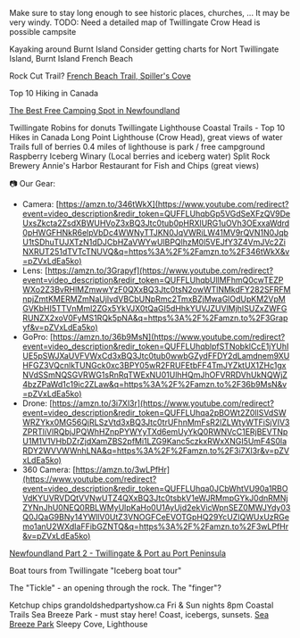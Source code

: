 Make sure to stay long enough to see historic places, churches, ...
It may be very windy.
TODO: Need a detailed map of Twillingate
Crow Head is possible campsite

Kayaking around Burnt Island
Consider getting charts for Nort Twillingate Island, Burnt Island French Beach 

Rock Cut Trail?
[French Beach Trail, Spiller's Cove](https://www.youtube.com/watch?v=WSnP2Bm5Lmo)

Top 10 Hiking in Canada

[The Best Free Camping Spot in Newfoundland](https://www.youtube.com/watch?v=pZVxLdEa5ko)

Twillingate
Robins for donuts
Twillingate Lighthouse Coastal Trails - Top 10 Hikes in Canada
Long Point Lighthouse (Crow Head), great views of water
Trails full of berries
0.4 miles of lighthouse is park / free campground
Raspberry Iceberg Winary (Local berries and iceberg water)
Split Rock Brewery
Annie's Harbor Restaurant for Fish and Chips (great views)

  
📷 Our Gear:

- Camera: [https://amzn.to/346tWkX](https://www.youtube.com/redirect?event=video_description&redir_token=QUFFLUhqbGp5VGdSeXFzQV9DeUxsZkcta2ZsdXBWUHVoZ3xBQ3Jtc0tub0pHRXlURG1uOVh3OExxaWdrd0pHWGFHNkR6elpVbDc4WWNyTTJKN0JqVWRiLW41MV9rQVN1N0JqbU1tSDhuTUJXTzN1dDJCbHZaVWYwUlBPQlhzM0l5VEJfY3Z4VmJVc2ZiNXRUT251dTVTcTNUVQ&q=https%3A%2F%2Famzn.to%2F346tWkX&v=pZVxLdEa5ko)
- Lens: [https://amzn.to/3Grapyf](https://www.youtube.com/redirect?event=video_description&redir_token=QUFFLUhqbUllMFhmQ0cwTEZPWXo2Z3BvRHlMZmwwYzF0QXxBQ3Jtc0tsN2owWTlNMkdFY282SFRFMnpjZmtKMERMZmNaUjlvdVBCbUNpRmc2TmxBZjMwaGlOdUpKM2VpMGVKbHI5TTVnMml2ZGx5YkVJX0tQaGI5dHhkYUVJZUVlMjhISUZxZWFGRUNZX2xoV0FyMS1RQk5pNA&q=https%3A%2F%2Famzn.to%2F3Grapyf&v=pZVxLdEa5ko)
- GoPro: [https://amzn.to/36b9MsN](https://www.youtube.com/redirect?event=video_description&redir_token=QUFFLUhqblpfSTNobklCcE1jYUhIUE5pSWJXaUVFVWxCd3xBQ3Jtc0tub0wwbGZydFFDY2dLamdnem9XUHFGZ3VQcnlkTUNGck0xc3BPY05wR2FRUFEtbFF4TmJYZktUX1ZHc1gxNVdSSmNQSGVRWG1sRnRqTWExNU01UlhHQmJhOFVRRDVhUkNQWjZ4bzZPaWd1c19ic2ZLaw&q=https%3A%2F%2Famzn.to%2F36b9MsN&v=pZVxLdEa5ko)
- Drone: [https://amzn.to/3i7Xl3r](https://www.youtube.com/redirect?event=video_description&redir_token=QUFFLUhqa2pBOWt2Z0llSVdSWWRZYkx0MG56QjRLSzVtd3xBQ3Jtc0trUFhnMmFsR2lZLWtyWTFiSjVIV3ZPRTliVlRQbjJPQWhHZnpPYWYyTXd6emUyYkQ0RWNVcC1ERjBEVTNpU1M1V1VHbDZrZjdXamZBS2pfMi1LZG9Kanc5czkxRWxXNGI5UmF4S0laRDY2WVVWWnhLNA&q=https%3A%2F%2Famzn.to%2F3i7Xl3r&v=pZVxLdEa5ko)
- 360 Camera: [https://amzn.to/3wLPfHr](https://www.youtube.com/redirect?event=video_description&redir_token=QUFFLUhqa0JCbWhtVU90a1RBOVdKYUVRVDQtVVNwUTZ4QXxBQ3Jtc0tsbkV1eWJRMmpGYkJ0dnRMNjZYNnJhU0NEQ0RBLWMyUlpKaHo0U1AyUjd2ekVicWpnSEZ0MWJYdy03Q0JQaG9BNy14YWllV0UtZ3VNOGFCeEVOTGpHQ29YcUZIQWUxUzRGemo1anU2WXdIaFFibGZNTQ&q=https%3A%2F%2Famzn.to%2F3wLPfHr&v=pZVxLdEa5ko)

[Newfoundland Part 2 - Twillingate & Port au Port Peninsula](https://www.youtube.com/watch?v=v1jXphFlSGY)

Boat tours from Twillingate "Iceberg boat tour"

The "Tickle" - an opening through the rock.
The "finger"?

Ketchup chips
grandoldshedpartyshow.ca Fri & Sun nights 8pm
Coastal Trails
Sea Breeze Park - must stay here! Coast, icebergs, sunsets.
[Sea Breeze Park](https://youtu.be/v1jXphFlSGY?t=802)
Sleepy Cove, Lighthouse